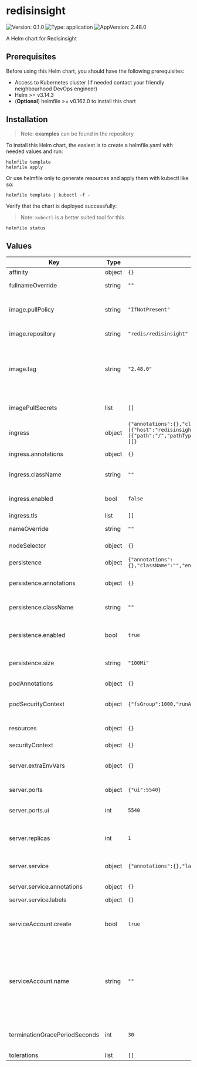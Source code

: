 # redisinsight

![Version: 0.1.0](https://img.shields.io/badge/Version-0.1.0-informational?style=flat-square) ![Type: application](https://img.shields.io/badge/Type-application-informational?style=flat-square) ![AppVersion: 2.48.0](https://img.shields.io/badge/AppVersion-2.48.0-informational?style=flat-square)

A Helm chart for Redisinsight

## Prerequisites

Before using this Helm chart, you should have the following prerequisites:

- Access to Kubernetes cluster (If needed contact your friendly neighbourhood DevOps engineer)
- Helm >= v3.14.3
- (**Optional**) helmfile >= v0.162.0 to install this chart

## Installation

> Note: **examples** can be found in the repository

To install this Helm chart, the easiest is to create a helmfile.yaml with needed values and run:

```
helmfile template
helmfile apply
```

Or use helmfile only to generate resources and apply them with kubectl like so:

```
helmfile template | kubectl -f -
```

Verify that the chart is deployed successfully:

> Note: `kubectl` is a better suited tool for this

```
helmfile status
```

## Values

| Key | Type | Default | Description |
|-----|------|---------|-------------|
| affinity | object | `{}` | Affinity rules |
| fullnameOverride | string | `""` | The full release name override |
| image.pullPolicy | string | `"IfNotPresent"` | The pullPolicy used when pulling the image |
| image.repository | string | `"redis/redisinsight"` | The repository of the image |
| image.tag | string | `"2.48.0"` | The tag of the iamge. Overrides the image tag whose default is the chart appVersion. |
| imagePullSecrets | list | `[]` | The secrets used to pull the image |
| ingress | object | `{"annotations":{},"className":"","enabled":false,"hosts":[{"host":"redisinsight.local","paths":[{"path":"/","pathType":"ImplementationSpecific"}]}],"tls":[]}` | Ingress related values |
| ingress.annotations | object | `{}` | Ingress annotations |
| ingress.className | string | `""` | IngressClass used for the ingress |
| ingress.enabled | bool | `false` | Whether to enable the ingress or not |
| ingress.tls | list | `[]` | Tls settings |
| nameOverride | string | `""` | The release name override |
| nodeSelector | object | `{}` | Node selector labels |
| persistence | object | `{"annotations":{},"className":"","enabled":true,"size":"100Mi"}` | Presistence related values |
| persistence.annotations | object | `{}` | Annotations for the Persistent Volume Claim |
| persistence.className | string | `""` | The name of the storageclass |
| persistence.enabled | bool | `true` | Whether to enable persistence or not |
| persistence.size | string | `"100Mi"` | Size of the Persistent Volume |
| podAnnotations | object | `{}` | Annotations to add to the pods |
| podSecurityContext | object | `{"fsGroup":1000,"runAsGroup":1000,"runAsUser":1000}` | SecurityContext used for the pods |
| resources | object | `{}` | Resource limitations for the pods |
| securityContext | object | `{}` | SecurityContext |
| server.extraEnvVars | object | `{}` | Extra environment variables to inject |
| server.ports | object | `{"ui":5540}` | Collection of ports |
| server.ports.ui | int | `5540` | Port through which the UI is exposed |
| server.replicas | int | `1` | The number of pods to be deployed for server |
| server.service | object | `{"annotations":{},"labels":{}}` | Specific values for the service resource |
| server.service.annotations | object | `{}` | Service annotations |
| server.service.labels | object | `{}` | Service labels |
| serviceAccount.create | bool | `true` | Specifies whether a service account should be created |
| serviceAccount.name | string | `""` | The name of the service account to use. If not set and create is true, a name is generated using the fullname template |
| terminationGracePeriodSeconds | int | `30` | The time to wait before terminating the process |
| tolerations | list | `[]` | Tolerations |

